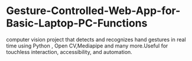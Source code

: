 # Gesture-Controlled-Web-App-for-Basic-Laptop-PC-Functions
 computer vision project that detects and recognizes hand gestures in real time using Python , Open CV,Mediapipe and many more.Useful for touchless interaction, accessibility, and automation.
